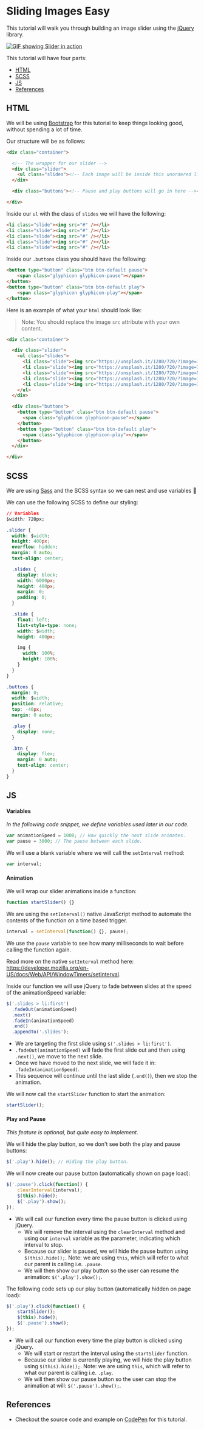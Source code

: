 # Sliding Images Easy

This tutorial will walk you through building an image slider using the [jQuery](https://jquery.com/) library.

[![GIF showing Slider in action](https://i.gyazo.com/3acd83bdac7f4d052c877b7149d5df9b.gif)](https://codepen.io/atjonathan/pen/BKMxxq)

This tutorial will have four parts:
- [HTML](#html)
- [SCSS](#scss)
- [JS](#js)
- [References](#references)

## HTML

We will be using [Bootstrap](http://getbootstrap.com/) for this tutorial to keep things looking good, without spending a lot of time.

Our structure will be as follows:

```html
<div class="container">

  <!-- The wrapper for our slider -->
  <div class="slider">
    <ul class="slides"><!-- Each image will be inside this unordered list --></ul>
  </div>

  <div class="buttons"><!-- Pause and play buttons will go in here --></div>

</div>
```

Inside our `ul` with the class of `slides` we will have the following:

```html
<li class="slide"><img src="#" /></li>
<li class="slide"><img src="#" /></li>
<li class="slide"><img src="#" /></li>
<li class="slide"><img src="#" /></li>
<li class="slide"><img src="#" /></li>
```

Inside our `.buttons` class you should have the following:

```html
<button type="button" class="btn btn-default pause">
	<span class="glyphicon glyphicon-pause"></span>
</button>
<button type="button" class="btn btn-default play">
	<span class="glyphicon glyphicon-play"></span>
</button>
```

Here is an example of what your `html` should look like:

> Note: You should replace the image `src` attribute with your own content.

```html
<div class="container">

  <div class="slider">
    <ul class="slides">
      <li class="slide"><img src="https://unsplash.it/1280/720/?image=120" /></li>
      <li class="slide"><img src="https://unsplash.it/1280/720/?image=70" /></li>
      <li class="slide"><img src="https://unsplash.it/1280/720/?image=50" /></li>
      <li class="slide"><img src="https://unsplash.it/1280/720/?image=170" /></li>
      <li class="slide"><img src="https://unsplash.it/1280/720/?image=190" /></li>
    </ul>
  </div>

  <div class="buttons">
    <button type="button" class="btn btn-default pause">
      <span class="glyphicon glyphicon-pause"></span>
    </button>
    <button type="button" class="btn btn-default play">
      <span class="glyphicon glyphicon-play"></span>
    </button>
  </div>

</div>
```

## SCSS

We are using [Sass](http://sass-lang.com/) and the SCSS syntax so we can nest and use variables :heart_decoration:

We can use the following SCSS to define our styling:

```css
// Variables
$width: 720px;

.slider {
  width: $width;
  height: 400px;
  overflow: hidden;
  margin: 0 auto;
  text-align: center;

  .slides {
    display: block;
    width: 6000px;
    height: 400px;
    margin: 0;
    padding: 0;
  }

  .slide {
    float: left;
    list-style-type: none;
    width: $width;
    height: 400px;

    img {
      width: 100%;
      height: 100%;
    }
  }
}

.buttons {
  margin: 0;
  width: $width;
  position: relative;
  top: -40px;
  margin: 0 auto;

  .play {
    display: none;
  }

  .btn {
    display: flex;
    margin: 0 auto;
    text-align: center;
  }
}
```

## JS

#### Variables

*In the following code snippet, we define variables used later in our code.*

```js
var animationSpeed = 1000; // How quickly the next slide animates.
var pause = 3000; // The pause between each slide.
```

We will use a blank variable where we will call the `setInterval` method:
``` js
var interval;
```

#### Animation

We will wrap our slider animations inside a function:
```js
function startSlider() {}
```

We are using the `setInterval()` native JavaScript method to automate the contents of the function on a time based trigger.

```js
interval = setInterval(function() {}, pause);
```

We use the `pause` variable to see how many milliseconds to wait before calling the function again.

Read more on the native `setInterval` method here: https://developer.mozilla.org/en-US/docs/Web/API/WindowTimers/setInterval.

Inside our function we will use jQuery to fade between slides at the speed of the animationSpeed variable:

```js
$('.slides > li:first')
  .fadeOut(animationSpeed)
  .next()
  .fadeIn(animationSpeed)
  .end()
  .appendTo('.slides');
```

- We are targeting the first slide using `$('.slides > li:first')`.
- `.fadeOut(animationSpeed)` will fade the first slide out and then using `.next()`, we move to the next slide.
- Once we have moved to the next slide, we will fade it in: `.fadeIn(animationSpeed)`.
- This sequence will continue until the last slide (`.end()`), then we stop the animation.

We will now call the `startSlider` function to start the animation:

```js
startSlider();
```

#### Play and Pause

*This feature is optional, but quite easy to implement.*

We will hide the play button, so we don't see both the play and pause buttons:
```js
$('.play').hide(); // Hiding the play button.
```

We will now create our pause button (automatically shown on page load):
```js
$('.pause').click(function() {
	clearInterval(interval);
	$(this).hide();
	$('.play').show();
});
```

- We will call our function every time the pause button is clicked using jQuery.
  - We will remove the interval using the `clearInterval` method and using our `interval` variable as the parameter, indicating which interval to stop.
  - Because our slider is paused, we will hide the pause button using `$(this).hide();`. Note: we are using `this`, which will refer to what our parent is calling i.e. `.pause`.
  - We will then show our play button so the user can resume the animation: `$('.play').show();`.

The following code sets up our play button (automatically hidden on page load):
```js
$('.play').click(function() {
	startSlider();
	$(this).hide();
	$('.pause').show();
});
```

- We will call our function every time the play button is clicked using jQuery.
  - We will start or restart the interval using the `startSlider` function.
  - Because our slider is currently playing, we will hide the play button using `$(this).hide();`. Note: we are using `this`, which will refer to what our parent is calling i.e. `.play`.
  - We will then show our pause button so the user can stop the animation at will: `$('.pause').show();`.

## References

- Checkout the source code and example on [CodePen](https://codepen.io/atjonathan/pen/BKMxxq) for this tutorial.
